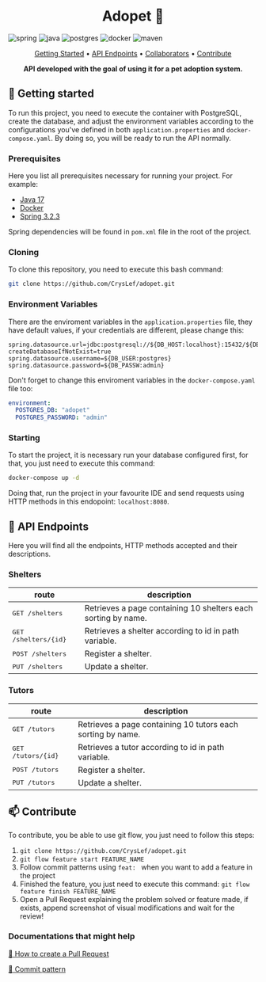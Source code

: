 [JAVA_BADGE]:https://img.shields.io/badge/java-%23ED8B00.svg?style=for-the-badge&logo=openjdk&logoColor=white
[SPRING_BADGE]: https://img.shields.io/badge/spring-%236DB33F.svg?style=for-the-badge&logo=spring&logoColor=white
[POSTGRES_BADGE]:https://img.shields.io/badge/postgres-%23316192.svg?style=for-the-badge&logo=postgresql&logoColor=white
[DOCKER_BADGE]:https://img.shields.io/badge/docker-%230db7ed.svg?style=for-the-badge&logo=docker&logoColor=white
[MAVEN_BADGE]:https://img.shields.io/badge/Apache%20Maven-C71A36?style=for-the-badge&logo=Apache%20Maven&logoColor=white

<h1 align="center" style="font-weight: bold;">Adopet 🐾</h1>

![spring][SPRING_BADGE]
![java][JAVA_BADGE]
![postgres][POSTGRES_BADGE]
![docker][DOCKER_BADGE]
![maven][MAVEN_BADGE]

<p align="center">
 <a href="#started">Getting Started</a> • 
  <a href="#routes">API Endpoints</a> •
 <a href="#colab">Collaborators</a> •
 <a href="#contribute">Contribute</a>
</p>

<p align="center">
  <b>API developed with the goal of using it for a pet adoption system.</b>
</p>

<h2 id="started">🚀 Getting started</h2>

To run this project, you need to execute the container with PostgreSQL, create the database, and adjust the environment
variables according to the configurations you've defined in both `application.properties` and `docker-compose.yaml`. 
By doing so, you will be ready to run the API normally.

<h3>Prerequisites</h3>

Here you list all prerequisites necessary for running your project. For example:

- [Java 17](https://www.oracle.com/java/technologies/javase/jdk17-archive-downloads.html)
- [Docker](https://docs.docker.com/get-docker/)
- [Spring 3.2.3](https://spring.io)

Spring dependencies will be found in `pom.xml` file in the root of the project.

<h3>Cloning</h3>

To clone this repository, you need to execute this bash command:

```bash
git clone https://github.com/CrysLef/adopet.git
```

<h3> Environment Variables</h3>

There are the enviroment variables in the `application.properties` file, they have default values, if your credentials
are different, please change this:

```properties
spring.datasource.url=jdbc:postgresql://${DB_HOST:localhost}:15432/${DB_NAME:adopet}?createDatabaseIfNotExist=true
spring.datasource.username=${DB_USER:postgres}
spring.datasource.password=${DB_PASSW:admin}
```

Don't forget to change this enviroment variables in the `docker-compose.yaml` file too:

```yaml
environment:
  POSTGRES_DB: "adopet"
  POSTGRES_PASSWORD: "admin"
```

<h3>Starting</h3>

To start the project, it is necessary run your database configured first, for that, you just need to execute this command:

```bash
docker-compose up -d 
``````
Doing that, run the project in your favourite IDE and send requests using HTTP methods in this endopoint: `localhost:8080`.


<h2 id="routes">📍 API Endpoints</h2>

Here you will find all the endpoints, HTTP methods accepted and their descriptions.

<h3>Shelters</h3>

| route                         | description                                                   |
|-------------------------------|---------------------------------------------------------------|
| <kbd>GET /shelters</kbd>      | Retrieves a page containing 10 shelters each sorting by name. |
| <kbd>GET /shelters/{id}</kbd> | Retrieves  a shelter according to id in path variable.        |
| <kbd>POST /shelters</kbd>     | Register a shelter.                                           |
| <kbd>PUT /shelters</kbd>      | Update a shelter.                                             |


<h3>Tutors</h3>

| route                       | description                                                 |
|-----------------------------|-------------------------------------------------------------|
| <kbd>GET /tutors</kbd>      | Retrieves a page containing 10 tutors each sorting by name. |
| <kbd>GET /tutors/{id}</kbd> | Retrieves  a tutor according to id in path variable.        |
| <kbd>POST /tutors</kbd>     | Register a shelter.                                         |
| <kbd>PUT /tutors</kbd>      | Update a shelter.                                           |


<h2 id="contribute">📫 Contribute</h2>

To contribute, you be able to use git flow, you just need to follow this steps:

1. `git clone https://github.com/CrysLef/adopet.git`
2. `git flow feature start FEATURE_NAME`
3. Follow commit patterns using `feat: ` when you want to add a feature in the project
4. Finished the feature, you just need to execute this command: `git flow feature finish FEATURE_NAME`
5. Open a Pull Request explaining the problem solved or feature made, if exists, append screenshot of visual modifications and wait for the review!

<h3>Documentations that might help</h3>

[📝 How to create a Pull Request](https://www.atlassian.com/br/git/tutorials/making-a-pull-request)

[💾 Commit pattern](https://gist.github.com/joshbuchea/6f47e86d2510bce28f8e7f42ae84c716)